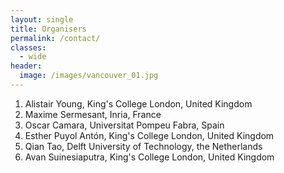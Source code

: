 ```yaml
---
layout: single
title: Organisers
permalink: /contact/
classes:
  - wide
header:
  image: /images/vancouver_01.jpg
---
```


1. Alistair Young, King's College London, United Kingdom
2. Maxime Sermesant, Inria, France
3. Oscar Camara, Universitat Pompeu Fabra, Spain
4. Esther Puyol Antón, King's College London, United Kingdom
5. Qian Tao, Delft University of Technology, the Netherlands
6. Avan Suinesiaputra, King's College London, United Kingdom

